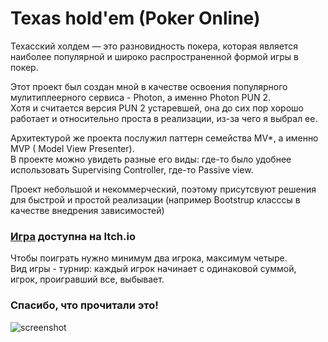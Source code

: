 # Texas hold'em (Poker Online)

Техасский холдем — это разновидность покера, которая является наиболее популярной и широко распространенной формой игры в покер.

Этот проект был создан мной в качестве освоения популярного мулитиплеерного сервиса - Photon, а именно Photon PUN 2.    
Хотя и считается версия PUN 2 устаревшей, она до сих пор хорошо работает и относительно проста в реализации, из-за чего я выбрал ее.

Архитектурой же проекта послужил паттерн семейства MV*, а именно MVP ( Model View Presenter).               
В проекте можно увидеть разные его виды: где-то было удобнее использовать Supervising Controller, где-то Passive view.

Проект небольшой и некоммерческий, поэтому присутсвуют решения для быстрой и простой реализации (например Bootstrup класссы в качестве внедрения зависимостей)

### [Игра](https://glzmo.itch.io/poker) доступна на Itch.io

 Чтобы поиграть нужно минимум два игрока, максимум четыре.          
 Вид игры - турнир: каждый игрок начинает с одинаковой суммой, игрок, проигравший все,  выбывает.
### Спасибо, что прочитали это!
![screenshot](https://img.itch.zone/aW1hZ2UvMjYyOTI5Mi8xNjI1MzA3Ni5wbmc=/original/t8mebn.png)

